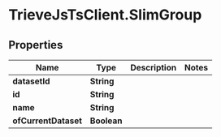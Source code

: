 # TrieveJsTsClient.SlimGroup

## Properties

Name | Type | Description | Notes
------------ | ------------- | ------------- | -------------
**datasetId** | **String** |  | 
**id** | **String** |  | 
**name** | **String** |  | 
**ofCurrentDataset** | **Boolean** |  | 


